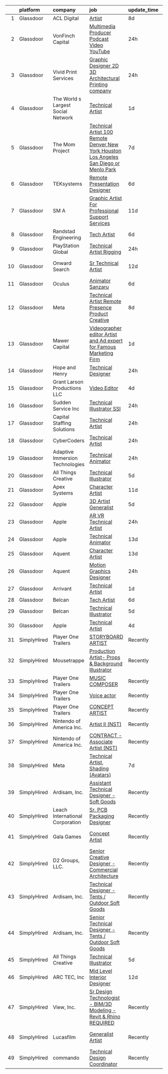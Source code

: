 

|    | platform    | company                            | job                                                                                                                                                                                                                                                                                                                                                                                                                                                                                                                                                                                                                                                                                                                                                                                                                                                                                                                                                                                                                                                                                                                                                                                                                                                                                                                                                                                                                                                                                     | update_time   | location                    |
|---:|:------------|:-----------------------------------|:----------------------------------------------------------------------------------------------------------------------------------------------------------------------------------------------------------------------------------------------------------------------------------------------------------------------------------------------------------------------------------------------------------------------------------------------------------------------------------------------------------------------------------------------------------------------------------------------------------------------------------------------------------------------------------------------------------------------------------------------------------------------------------------------------------------------------------------------------------------------------------------------------------------------------------------------------------------------------------------------------------------------------------------------------------------------------------------------------------------------------------------------------------------------------------------------------------------------------------------------------------------------------------------------------------------------------------------------------------------------------------------------------------------------------------------------------------------------------------------|:--------------|:----------------------------|
|  1 | Glassdoor   | ACL Digital                        | [Artist](https://www.glassdoor.com/partner/jobListing.htm?pos=108&ao=1110586&s=58&guid=0000018316d6844b9327dc7fc14d40a6&src=GD_JOB_AD&t=SR&vt=w&ea=1&cs=1_aa50558f&cb=1662535501246&jobListingId=1008101620931&cpc=9908D8D4413DBB8A&jrtk=3-0-1gcbdd13ik6d5801-1gcbdd141j4jg800-1e1e6a7596bc3497--6NYlbfkN0Aba5oU64R_O9Kj8y6RMdSSFXuPwn88DcWu9IRDlipDHjxHIIFB0atBqVJ04z1yB38sNRUaQYWnAKEphvg7lL8lXO8IqVxt434Q98Gc7yrsNslHBsmIeBGPsUtenThiWrPmLMkW9YCqY3Q5tb6FPlv2NuSf3xHOCUjiliOOPcFCEuAxpymEIeR4hIwIZU5-Q07HVi_53RtFGuvYo2wkiGU9sGCplMwt7UXoaIwz1JCb5yR7ZKrRx5iTRsrYgTmUieedaFR-Q06X3pDQeIhYPkQahPs_UUSet1uBAushXXS5NYd_4szoQ8l6Lg1sg-0pySnIkrNmMp-3g73MSkoO5-RJcTNI0C3UydvAKTHdXT10eqAN25e5NHvYvp85MD_gISqqVokbM9JucIqbOLSqxDMf-QgPINJICUt-VPXfkw3eZ66go_1aFjORBdXpB4Saq0n1w7rmS3nAMAaURhmT9unGQtVEyV9Nj8A8bKK7fk5o3lroBQVAJzJN)                                                                                                                                                                                                                                                                                                                                                                                                                                                                                                                                                                                                                                                       | 8d            | Remote                      |
|  2 | Glassdoor   | VonFinch Capital                   | [Multimedia Producer  Podcast   Video YouTube](https://www.glassdoor.com/partner/jobListing.htm?pos=114&ao=1110586&s=58&guid=0000018316d6844b9327dc7fc14d40a6&src=GD_JOB_AD&t=SR&vt=w&ea=1&cs=1_7fa17470&cb=1662535501247&jobListingId=1008120882763&cpc=82B3195DA92CAF92&jrtk=3-0-1gcbdd13ik6d5801-1gcbdd141j4jg800-62bbf938fd3ab39f--6NYlbfkN0CnvnrZV6i1JGX1yqycrBVKxG_QbmFGo1hJvaAPDrdCVZraHxofdUZbeXUR6sNgP2QmL7lSs97SRWN5Hr5rGHp9aqszHwJYc-T3S1QVZIznrph1vw8czm73s-0ytKZjGoFIdzImvCyvgOlOgsHOYen0OQQYnd-Kt7ASAzrRyKUrfSZXwmNC5ayv3BMyCXbDb96NrmsGLToKh7vxXRclv5qz6gol6TobS_h8iqMFHdCnuAXqv4G_Ly2pDoeIpWsLQ6RU2WGSMb-lgpeCwo-fjuyrpS40cTCRyhWPrd4xjjtpDryHSr1PjBKwV_NslvEX0WuFY-p0kRU163XKsNiZUck1mv2gwxDVIAgklJQY2diyBnXINURwPztp0no2PrBg3IZ1a0JitgmioV2eE3TkEJ9f4wd0IO163a_nmznKjhG6qshkUQ0NRxup_nUG1Gah7YlcvXlNuvi9PMLQ7vXmR2JnhTUnvkdFid1O7OqJVPECA7gRUl7TvEMha7oeSXguEqY%3D)                                                                                                                                                                                                                                                                                                                                                                                                                                                                                                                                                                                                   | 24h           | Remote                      |
|  3 | Glassdoor   | Vivid Print Services               | [Graphic Designer  2D   3D Architectural Printing company ](https://www.glassdoor.com/partner/jobListing.htm?pos=113&ao=1110586&s=58&guid=0000018316d6844b9327dc7fc14d40a6&src=GD_JOB_AD&t=SR&vt=w&ea=1&cs=1_2f6d515f&cb=1662535501247&jobListingId=1008121826162&cpc=F17331D9BECC482A&jrtk=3-0-1gcbdd13ik6d5801-1gcbdd141j4jg800-6d07501a753a39fe--6NYlbfkN0ACTeRvGRFS6hadW-07x_K1RnsIE8OdH4tufuZ5eRAiXsy0w5YibZOSxQi1opGSbjoxtfTiTd6Dz44sVgFOlmH-2y2jjVWl1h5KT6G6NfDtpQglXe9kYmvZaaLfN78d__0Wbyu-ajS8hwPeQ7aInXEaYDCEbu5eHtKdF7dy-7j3e6gdJ2kpD0YAiWdvMOOQhgpDtyIipjxD8Sx3PL4Tqy-Stn_OPPQUW1bQ_2xJBv86cT_bv3ZRv0FGDYykY1O2xwIbLkdzQ5kCOQlwpz5eNpEKY0qBgGnrcQCs2gC2sn8EmXxtgX99oIA6IcGWn5yw5bRFDC-ofQu-gJQlUxzoAwTHZjt4MiNCBid1SQkcHw1588ukOqIddLOVzu-IpxY4uDqj9LEat80wHvK9Zqk_72Oo_IKMGZmA-6VgSPZFkQy8eFObsCuPQW-Pou5wYsCvOpBmf1B6HOGmXw0b6uOYosp4mDn2xWIZfcKgkOYV0xnU6xePQ_v6aw5zm71t6WtU8_s%3D)                                                                                                                                                                                                                                                                                                                                                                                                                                                                                                                                                                                      | 24h           | New York, NY                |
|  4 | Glassdoor   | The World s Largest Social Network | [Technical Artist](https://www.glassdoor.com/partner/jobListing.htm?pos=104&ao=1110586&s=58&guid=0000018316d6844b9327dc7fc14d40a6&src=GD_JOB_AD&t=SR&vt=w&ea=1&cs=1_477d44b5&cb=1662535501245&jobListingId=1008119621893&cpc=18C9CE28155C17C5&jrtk=3-0-1gcbdd13ik6d5801-1gcbdd141j4jg800-965fa4679203ee31--6NYlbfkN0DSgjPPcnEdvoK3uuxfISLALE6pB1FR7YSHOr_tSg5_QGIhoz_2VqUepdcKLBLI_zSAkyoPLr8SW3FfEkHJ_qiI5RDq0LiClGu-LULNv5_viEarxV8-MoCSseMuDOhubK7TesTYt27YKo8C_3i3iI14o1pk30q-Muxtdt3gnS2UzBPJhjqABA_Toy2mZ017k4b4U5HPSHnyB12BHwqo3Lp4B9jTQ-TWfjh1v91PsMDVzCm_2Qz8vIQ4qGNHd8e5QhcLaPhS8iKvy2A3wqB4WzUU1hB-uCLblCAk7gc7kphfvLTsc5CoUprJsMAal0z0KeICgytqiV3LgzlOqhVwb414984TOawXgITGwTEpqravdut_VSoKWN4MJByTLoe3NWq6Kwz1fCe_m83vy3j4gtvG-DBmnD7pH06TzD36jbHIMVZ1IrTqhIPolCYCsiepkdfIXrOINvaqSXPdy3xESV73ShIaydPsqkmFynbqVvureCwxrKxeYwYeVKZXGwtm6HjoYyT9ca-EM1O6RdR9-ggNQmg0gL5_6BPzuVTHipvzelVPYJQPb3G828TNeFlGt2Lf64R6x-znqGYKrwhbreXHjGleviS1Au0%3D)                                                                                                                                                                                                                                                                                                                                                                                                                                                                                                                               | 1d            | Houston, TX                 |
|  5 | Glassdoor   | The Mom Project                    | [Technical Artist  100  Remote Denver  New York  Houston  Los Angeles  San Diego  or Menlo Park ](https://www.glassdoor.com/partner/jobListing.htm?pos=101&ao=1110586&s=58&guid=0000018316d6844b9327dc7fc14d40a6&src=GD_JOB_AD&t=SR&vt=w&cs=1_8ec0f556&cb=1662535501244&jobListingId=1008104756587&cpc=61E17551093C17CB&jrtk=3-0-1gcbdd13ik6d5801-1gcbdd141j4jg800-337c01e4284b013f--6NYlbfkN0BDp_epf89aHDQhKpPegNJQ_ldQpEFZQsM9OcONMGxWx6pU56EKHF58QjVdAUvn2gXgAhQQvxpsNLySQ3kGwTjcAooKFWUXAgLfudy8xwELFU3mQaTAqaqZRc2qixjKCa_CirR8UBZFn5KvBoHUUmbfMnlQc3xYtYzb1t1sU6TFd3dZB_kgrBwHCGMDzBk2vHoA4XjOq7zopSYNeWgTcXxRRaOsrHqfVYjxLmRQP3NsmsOV5bxOTV5bhq5v1d4YPNO2TVB8d1Ad8fXkiXCfbxu6n-StcaVbb_XeaiuA2RKyq1LtmI-s3jxO5sXFYrKPntQAK6iHUW2Z_HinVabWph3cyfx9ptVJktfrY-R9ShpxmgZ4sx04QV1NBD3Jvys03aADXI2UQF2Fu98NA_1QJ-V-yEt1sgkEigvNqi97DWqKgGObE9c5tgdZa753XASXfMxEY-ocEfs-LWJ5vBKtPArwQ5xO9Fv0A22vvD9Tsywv-8xp1S6ol9pVAArM6JAvoHjGysEERLE2KhuIoXw0phAtoAYRKwULhGoRRuhAhFg2oY4LZW_-tehNy9s5t6RRBnVrS1oqFCIe_w%3D%3D)                                                                                                                                                                                                                                                                                                                                                                                                                                                                       | 7d            | Denver, CO                  |
|  6 | Glassdoor   | TEKsystems                         | [Remote Presentation Designer](https://www.glassdoor.com/partner/jobListing.htm?pos=125&ao=1110586&s=58&guid=0000018316d6844b9327dc7fc14d40a6&src=GD_JOB_AD&t=SR&vt=w&cs=1_d737cd57&cb=1662535501248&jobListingId=1008106163902&jrtk=3-0-1gcbdd13ik6d5801-1gcbdd141j4jg800-fa0e62086725686e--6NYlbfkN0AuKz8EBO1xHDEL7V2YF9xF3dC_I9B9i-Zw2Jh8clPMK3KTieKealHQMRxLfyLBLKLyCZChEE48vioGS8a0Ez7NW0aOnvifFdpQQOujjdaUHEdWDHt4QNpGZAjjhsKVlr14T7U78cct0W5Qau0Rjt88-2mNLmcqtpoAGB14CgpGSHZQnfQqQFcpvvYvESiNC4DZCEZNcJvf1gk7zV-43PSLZERZAWMOuMRINXr_EG5UNC0QLNCYM_wcKkd8YNv3YK3UoL1QgRrQIcYC81MVkSuqfNbWCVaf7zM6Y4t7i1AhjPEHE0ItAQPOHbivrYSux_J6a9L10FrzG_uNUNGN2FVZ9tULLDWRiX5211w8f6MdIExCMQH6cAc-74XgvyMGZt_2xQrE7OxxNw29GlMA8OOjNoM0aj_UnLtG5pY8H5AnpnL_5Hm_OoRgNotg6JVNxvJt9ytsDUZOeAhMGdHwBGoObWI-9XFtUnX22Y7eo7oIoWnDp1yiQVnvQLccb2FpsVuh2MFqhWVezAoQAcgflOREQhjuyBQXaYbGLPueKpaW8Wh6PSOaime0KgZgFemEdv_Qb7SxxFLCm-DThcSnOtr1oP4FrQvq1pT_dWHweptzN4AJRvh1Etged4jQPrTmDAPwaGEQ003qP8cw-bisV27gCYB9BpmBjweYAH0O5Dh8Rns9VuBAW-ksgYurWXRRWMD3pQ9wifJ8HE7tKGna8XHQ6RqNcAyl8F2K82N7CFYnLxqfgdhhErDMPMPSZnhnKiNlwRqr4841HNI8JeLiehRgg4xA_XlO3g6NwFeGXl-cHrAgZXgVYXmWexjvYNNrc5PbMmMtXuAQsu8xack8ZRzZMRNgOQEpCZFDV96WAX_qRANrvlCjKZoiohOzbJaxJ0UlrSEtrsZG16AltbPkheIjVSCwydPEULE%3D)                                                                                                                                                                                                             | 6d            | Dallas, TX                  |
|  7 | Glassdoor   | SM A                               | [Graphic Artist For Professional Support Services](https://www.glassdoor.com/partner/jobListing.htm?pos=128&ao=1136043&s=58&guid=0000018316d6844b9327dc7fc14d40a6&src=GD_JOB_AD&t=SR&vt=w&cs=1_6302b991&cb=1662535501248&jobListingId=1008097158398&jrtk=3-0-1gcbdd13ik6d5801-1gcbdd141j4jg800-bfe02a9893aa4947-)                                                                                                                                                                                                                                                                                                                                                                                                                                                                                                                                                                                                                                                                                                                                                                                                                                                                                                                                                                                                                                                                                                                                                                       | 11d           | Remote                      |
|  8 | Glassdoor   | Randstad Engineering               | [Tech Artist](https://www.glassdoor.com/partner/jobListing.htm?pos=116&ao=1110586&s=58&guid=0000018316d6844b9327dc7fc14d40a6&src=GD_JOB_AD&t=SR&vt=w&ea=1&cs=1_4b6a7919&cb=1662535501247&jobListingId=1008106187848&cpc=E773D000C9BC26FA&jrtk=3-0-1gcbdd13ik6d5801-1gcbdd141j4jg800-f366e541930d1bd7--6NYlbfkN0BDx217eft1lC7uqItkaModCFPNh_e0lnHdKkvEJecXwu4gIqA7CFTnvSYR8MShG5ZcSLjw79bpDEyNtFCh2lV0QKEIGPyIToWzUngx8TOqu761sETHLhm-p21WDsfE3kQbaR7Ki5QDKtuBQwSuqmlOkcWcOPtosII78uidkQeCd9wgMLZ_TysoFczUXTWC-Ewy4wF7bi-B0HCYN-3DoRgcRx3Bb2ouX4-CRvhNMINfEcM9oFBCQUjYrXHHyaCH6p11bKDh8WpQf1Anv9nZ3_ZqcUTx5mTcFAw3eCS7JsQzgjQ8Cyp1S-ukOblpOUBJiHgWQaEoeRsr4OsPS6h5e-8gcYobEsMybJryfusHIxmHda3r83lBNU-1UeNDhB3pUVJaWiRAxjn0BKCpMcdgGdm3TKbEo9TO8tzQTUBVUZoQfK-g96PVYXpnAt0yv3Z1mHLl74O6qjD3S6ZoaLL7hQg5k2QUQ-LY95UXUcdoGuOh21qqGTKGt2QUmxxuLAIpNypFhNueoVJrf1vEw-6hnQpAMCZj7s8CcZqoonUJFSyfR361MdfbneuIRhmIg_oE0jb2ok6u6_wiMI999TM8YoLaLyjdIqagfLI2EFsb4bes5EInTqNcBvGrq0YC1hDmj4Y%3D)                                                                                                                                                                                                                                                                                                                                                                                                                                                                                                    | 6d            | Schenectady, NY             |
|  9 | Glassdoor   | PlayStation Global                 | [Technical Artist  Rigging](https://www.glassdoor.com/partner/jobListing.htm?pos=129&ao=1136043&s=58&guid=0000018316d6844b9327dc7fc14d40a6&src=GD_JOB_AD&t=SR&vt=w&ea=1&cs=1_898320c0&cb=1662535501248&jobListingId=1008121042939&jrtk=3-0-1gcbdd13ik6d5801-1gcbdd141j4jg800-5727a2cd115bedec-)                                                                                                                                                                                                                                                                                                                                                                                                                                                                                                                                                                                                                                                                                                                                                                                                                                                                                                                                                                                                                                                                                                                                                                                         | 24h           | Bend, OR                    |
| 10 | Glassdoor   | Onward Search                      | [Sr Technical Artist](https://www.glassdoor.com/partner/jobListing.htm?pos=102&ao=1110586&s=58&guid=0000018316d6844b9327dc7fc14d40a6&src=GD_JOB_AD&t=SR&vt=w&cs=1_aad1ae60&cb=1662535501245&jobListingId=1008093087405&cpc=AB6E7ED505984E67&jrtk=3-0-1gcbdd13ik6d5801-1gcbdd141j4jg800-e069c3bf962321bb--6NYlbfkN0B7YoEZZ2QAGDyEGGmBPAUWSHc1Mt3sMCn9FehKcWA3w0f8WX1n9N967XqX1pCIHHKnr2NJmDf9Q1Sr9YdOejytx4f5WyBnrGHMWsO6cmRal8BVw-NZCA_yl_KA84g0IbFlbCT5Sgp86eiiU9zY2ZPg_u_-wJ7dZVTf9CbA-GurVpTEXzzIgmqn33hb-Zh9BiRmDHGE9hfr-EYUEMDp3lbnjmefj5oQN_9Fk1Gg1CTYEatwp8fzHIdYTxUfakfY3q72txK-y_4LrTVqhVUJVH9d0Q_3zkVi1QAJ1DVWyGKoOarDcKs1q6fWOXrtihHyaiOFJmRaYnjjnmxUog_bRtl-wQwsx96Y_d21w-z44vRk1Q7DRcrv_ymT2vLSu7OIJEOgrbl163WFSDpdvV-eptWsj61wZWTTOXb6S7jAhIHEwJdD9r5vcJJRcnyUh5nPVHJUQFuIEKUbN6mQ9yxe_giKVrzU3pMutW7Nq90Z7AL_ub7L6BHX_bL7JiCMGKyUI0xVaYWUqCvuRDRkzr4SQYeXwQcuz1ZJ-X8XG8L0-rnMOHYBZ0T7kP4pQSINXqAgfwcExgLuqxeJGQRI6M_nhWzrZEJJz1OPFzGC-d9Uj74vXkDrdyF_1-J00I9NGkDyjegzXavhsZVG0eJ0wjkcS3UfBWsqRgEt-oip4awuar29kvOelQEbZ8c3JQEPmNB7iu7NhbQbMX-2qr3zH3dskU5qzRiWf8N7tPzBe538yqCYh437UnPa4P2KA6Unxy1eTyl7ezRfjbWCTDe2Ex9wODVSaQon2mTAlU-Ar6HgVGpUf_RXm_wuxMeOT6846ZuVPO9fVgs87uAGFUVfUBO4fXaxlggFatSZMUTy9Bcvur2tbfboS7uGenfF96FrORYyy4DGFSaNk2EciPoNHQHRoFmJnNXUcBKpyLiIOdNxMUYO4T0k6OLNwpI-adt8c_NVMqExDL2ye139-wqmE44F8w467bfUh3bxo7QeSXlLK0MFrxKkBXuR65bi)                                                                                                               | 12d           | San Francisco, CA           |
| 11 | Glassdoor   | Oculus                             | [Animator   Sanzaru](https://www.glassdoor.com/partner/jobListing.htm?pos=115&ao=1110586&s=58&guid=0000018316d6844b9327dc7fc14d40a6&src=GD_JOB_AD&t=SR&vt=w&cs=1_ef1d6f98&cb=1662535501247&jobListingId=1008107989369&cpc=217C45A42544DB93&jrtk=3-0-1gcbdd13ik6d5801-1gcbdd141j4jg800-75245e87e8db6e8c--6NYlbfkN0DYl4UJW4r1Vl7FEn6T9F-rD9lpC-0oMJVSiWjK_MGUd8e8cHXcpv6KPyjLHZEfqkXwCrjci5IV6ZLm8kPtj3tr1HGtLjURCM6O00QyEjX0TGIouoQRA0h3IAyy6vhZyjWtYu8gn9rv4Bk44rb-dFTX5vcMkCRXyjuQ4w7-7ua_Nr6FAN2nFnxsTn2pw6Xn22NCKxut-gUcDaUFaqbWEbKIaBbZjx83v-ptATtUsOrbVdVuGsUds1cpbbmjFT1jkv2IlhGcnyJduThCd66OqSRDKphsjaElGMWWHZo6o0wOhKDacEgq4fzIG20yHu69kqjL24rslCA6rej07JLwmTYz9xEw2IyvB3ObIBqol02YfCNjtM5RjNtZCNCY92rbKDU1mtnJZIIn4Oe1Et8RBQglQdJIXOIvm2vzf7T4_DEtOIk-S3lItd9YTw3i-3M_NRqFVqwvtIwsxxRLaXb-jhxOQwDjYdYPXEYYHYc3AZU1egXxbjf4_MRIHKZ4bWlQIUhc2oAGSod5rBBSN2P8pMis9sj2JqDHn6E6pHL-tyJq17zaRc31baE7NBdYolKTMaz0zyV_D3g8sj4V7l63RdIIFuRmJKIrFoBnh42i0kiyTIXA9Ta7mbS_VDpzBDanVGvRARyS-7YEEm8eJo9KTs-ZwYCGK7Dw4AU_VrEPbZ-AE2HACKSsxHH61UVs9VBGdFkStTcgKYmh3-HAYhC1kPppu73U1WNAYd0rQM9j7lLiWRJX0vJoJv8imZdk_HUtpwbKXGZGiWRvIk8PrZyzIQYm_dDG0WRn2CBdaClvExJOg3GW0gZxtVu4fZJKknCYp9-Rv1oCPpWqxO-PVRj2MeUw7DwKwf0ljs7py3DNUentjHqntyPXS12cl5p3-7L1mZ5v7G2zp4HcnIivzL7Ma4EMUpJEI8rn8k0wHQhZbfI-aF-DLxNrF2lCysq52XplsYdZbC-xQIAgUVXOSRPiKYoiXjbzmLkBJzM_S4MHeiz-9yCVJGK9YzS2e7mdYq3164tv4GISrwZTvbE3mj9s4ClVIsmj7uoCrA2Dz9KoAbZYJSlObT9O8MT5C6cewKLVoiI%3D)                                  | 6d            | Remote                      |
| 12 | Glassdoor   | Meta                               | [Technical Artist   Remote Presence Product Creative](https://www.glassdoor.com/partner/jobListing.htm?pos=110&ao=1110586&s=58&guid=0000018316d6844b9327dc7fc14d40a6&src=GD_JOB_AD&t=SR&vt=w&cs=1_96d11783&cb=1662535501246&jobListingId=1008101171105&cpc=7F6F94E2229B3AB5&jrtk=3-0-1gcbdd13ik6d5801-1gcbdd141j4jg800-85467b230cdb1f12--6NYlbfkN0DYl4UJW4r1Vl7FEn6T9F-rD9lpC-0oMJVSiWjK_MGUd8e8cHXcpv6KPyjLHZEfqkUqQ3MUZpLff_3c0NCOOAZfaaadDCk6VInjisDfU2K-59ShlDbp3VlJNHySlmqBD-U2eTsVMZDd-pjKhVEqyrrRF1i1GL51CwZw25K3ERkALNiJlucmfi0pTVRmXosyZT7Yea3Fjn7zFQL-7VWMEdkAra1GUx_dI72rbpzUEYLe5qzLgyGQeZ69Y6jLFQ27gPDXKZaqVDolDZSjoj7YyrdrIx_Zv4J8sRnDUB1l13huxRPGtXa_oguMvmLv0iyh59k_ziMN9OohV7kwMsHtdRUYKRTWIYVVB2h2TAIMsh9fJ_jaTiutHGcrFe_qL_-RrSGyE1Yzpn-UCXP3x5iMG1eaMx76c-BkiRRpJdta-zZlgUHuM0j_gi9zR8j3yyRb8HbrBtyBr4mcUwB3iTxRrmnyFB9VFkLyYB0rXy_ov3O4DvLtquaq1lhuQ3uuLIfidPRsBDFW-5sc1AA4AB85T4OJVd-ynO-IHehe0DqedQBoQuvLu9ZTgdTELP5BCic0r8nWLSEVN011BFdVuzHvd5SBl33xDsQ2Sxq7ZV3W_UmBL4ZFWEjw6d_yb-WhKUeZxCZdluOdPFtob4M1tYDfbcYstbfZuK8Y-Tu43Nv_cU68y92n9ZUJdIMhhzJNhGlhsQnTsWR4sayq-5u35uzFOUbtIfQONANo5WlKKeFtUXvQfcRqsNW-rAlCN2HFpUYrazACQB55VuMoEPi0KIkrEBTfn0ZI1Yqt4UiBgrGt8zCOS97GXwiB7GEwsTvFvdtCaLT0xyR3noxFg5I1_TUKY1DsLz608aFc5XRmRhHwrnz5s4OibJT1gCTNnAME8J3ZKo4c9kxa9uUdQR5olomRXT1exy6KjBHkBAZF1kTr8FOoHanWenHdz1rn7XzQTPaYWHaPnlnlc-duAj69obez3uUilmoM_QJAE_Co9BQaCsDD9ANvocuol0QwvbvN9QJSPZoTN60cky2VvcnTnXAs2tSYgNkmy4hHRhPbYlLBKFVIC7av1tqeYv55tn4kBadF04c%3D) | 8d            | Remote                      |
| 13 | Glassdoor   | Mawer Capital                      | [Videographer editor  Artist and Ad expert for Famous Marketing Firm](https://www.glassdoor.com/partner/jobListing.htm?pos=111&ao=1110586&s=58&guid=0000018316d6844b9327dc7fc14d40a6&src=GD_JOB_AD&t=SR&vt=w&ea=1&cs=1_97207662&cb=1662535501246&jobListingId=1008118975206&cpc=BAB9AA3F436D8911&jrtk=3-0-1gcbdd13ik6d5801-1gcbdd141j4jg800-db241db0d4da8d60--6NYlbfkN0BzyIYrTMR_AjNKh_kvAG8N613gtHPANQ3sdLTkrtBd-xoNshQoLJljHPKENsSqXZw9VleeTTs_UT6sDy6wuHoQt25l8NrvzFR9_bth8pcE_hEaF6mmRDx2-OgXPlti8KEebyzVo-ZQR37sl3lBM-2eD3mUhmxBVGoMlMoYcyLozlAcO1EPFSwwUyTSkdkYiLaEh1hfeB5jPddo-5UZscA3uCPups17flJqYpKwvymiQRjYDaTqfoV0gpwL-Ysp-1Q_0_A13v7F_0aihrII9hQAdgLL6Bh0SmOGaf5uy6hFfqN-Y5-rUSXLqyfWB4ZcnrbwoSHtz7YntxKwpIUPXPrFRIi9tNhdgHsZ-rP_pTni7-EVco-ZwKZfz8vVDUT18pN2Srxf9vTuzJfiojStY_aE857LaCSx9oOEPCpnkk3SxkfA-5sqPcdfwtR9Udofr9MNeqPMcfQ8XRrYCC4WGq4FK9s9ifx7qvvtuXXyulG0Qm44uMAWlYKdl46Yf2nDtuyvW_Xnk9TibA%3D%3D)                                                                                                                                                                                                                                                                                                                                                                                                                                                                                                                                                              | 1d            | Clearwater, FL              |
| 14 | Glassdoor   | Hope and Henry                     | [Technical Designer](https://www.glassdoor.com/partner/jobListing.htm?pos=126&ao=1136043&s=58&guid=0000018316d6844b9327dc7fc14d40a6&src=GD_JOB_AD&t=SR&vt=w&ea=1&cs=1_1b367838&cb=1662535501248&jobListingId=1008120881230&jrtk=3-0-1gcbdd13ik6d5801-1gcbdd141j4jg800-335d4b187e11c18b-)                                                                                                                                                                                                                                                                                                                                                                                                                                                                                                                                                                                                                                                                                                                                                                                                                                                                                                                                                                                                                                                                                                                                                                                                | 24h           | Remote                      |
| 15 | Glassdoor   | Grant Larson Productions  LLC      | [Video Editor](https://www.glassdoor.com/partner/jobListing.htm?pos=119&ao=1110586&s=58&guid=0000018316d6844b9327dc7fc14d40a6&src=GD_JOB_AD&t=SR&vt=w&ea=1&cs=1_b90d89f3&cb=1662535501248&jobListingId=1008113791093&cpc=2CAED5C921A5F994&jrtk=3-0-1gcbdd13ik6d5801-1gcbdd141j4jg800-a45d37a481780356--6NYlbfkN0BSBS2CirgMVZwgtbCv8gu1SBRnAnro82jSX6S-53mZbkNudS8Ubid4y-rlwSTn0DsSTRGDi109R0Mg3Ic8tfY0zx7IO_kjz-glKrP6y7yQsTy7BNqiWjSSyrgQTGNSpkUdr7oOpPMiONr1Ku57FEbRHzemcQB308JcXN-Udhqqh64qwnnX3KqZbkNG6g6AJ5g_oYgx-qzWIMXGykqpvv3DdU01to-sNon9fveWj2C4xf8DwHZyBCvUm47jnC0p7sYt3u1I7lM_jJMdoOklqk4oKpg-od_PIH7ozXltqu2vhRoh-WtOWmlTUs_A0zI5BWdtwQnQkAJms3qk4ZzwHuFHZNYPEtwoz8Yr8oWiA6zEgklFXXFORv-Gt9uxOKTra1ZIbM4tqcPgZD9FDP12lkyhCSmmzr5XjydPWAIDYgGboRqonmm1LY7Y0RQF3e3b0IEY3bnuoPYhKklc5yH7V4Y-xRhg3oLBuWfAJLaMbI2AcA%3D%3D)                                                                                                                                                                                                                                                                                                                                                                                                                                                                                                                                                                                                                                                     | 4d            | Remote                      |
| 16 | Glassdoor   | Sudden Service  Inc                | [Technical Illustrator   SSI](https://www.glassdoor.com/partner/jobListing.htm?pos=130&ao=1136043&s=58&guid=0000018316d6844b9327dc7fc14d40a6&src=GD_JOB_AD&t=SR&vt=w&cs=1_24d7281a&cb=1662535501248&jobListingId=1008121471539&jrtk=3-0-1gcbdd13ik6d5801-1gcbdd141j4jg800-b4307613e43e76f9-)                                                                                                                                                                                                                                                                                                                                                                                                                                                                                                                                                                                                                                                                                                                                                                                                                                                                                                                                                                                                                                                                                                                                                                                            | 24h           | Clinton, MS                 |
| 17 | Glassdoor   | Capital Staffing Solutions         | [Technical Artist](https://www.glassdoor.com/partner/jobListing.htm?pos=120&ao=1110586&s=58&guid=0000018316d6844b9327dc7fc14d40a6&src=GD_JOB_AD&t=SR&vt=w&ea=1&cs=1_86983218&cb=1662535501248&jobListingId=1008121315969&cpc=8795CF9063CD573D&jrtk=3-0-1gcbdd13ik6d5801-1gcbdd141j4jg800-836b401cafde00e8--6NYlbfkN0AHXq2vAVwR3IH7wgnTMdWCa3HguypIXx0DFudX-u0zu6XSU0N9gDGCMsnO9yvyAfM3G5R-56M4U4vzMbloooIHJ-ZF2ogV8X1nHZ1e_qifSyeQOuMOdXXAMff0Qx9NHom9lcQvCmCd8H11sQsy2Lo8-K7WexBcECB1UVRp4_zWi5rh__Zw-sKHi4G38fh1sGFsoC_qKJQlhD_Anzh4MKjZ5yTBYHfIpRiKUuNdAGv2CdFnKwD1dlHqZBNzrP4tRKx17MGGXsGGdhvvWklAEkU8sDpa_O2LkdXkMKCntdZyuxuUVQO0J01JmDLCcBomtJX_zlUL8icp_0lKSPgPkRc3juMNcp6XzHqXSfIzr5Jqzmijb5Egx6KbWMS61b_H9s2j0cNGm9ogcERLct-pZhTi16BrXU3UtWOVFH45OMh2chwqx-rj9d85ZbVxenkKKxdt69EBJ1Fss2HuYpmyi9AwluweAz9BBHPN8PAcVHv1_l2pUh-IZW8DubxoTaFBFHFAkdOaZdPZzCEktWChauE-)                                                                                                                                                                                                                                                                                                                                                                                                                                                                                                                                                                                                             | 24h           | Remote                      |
| 18 | Glassdoor   | CyberCoders                        | [Technical Artist](https://www.glassdoor.com/partner/jobListing.htm?pos=117&ao=1110586&s=58&guid=0000018316d6844b9327dc7fc14d40a6&src=GD_JOB_AD&t=SR&vt=w&ea=1&cs=1_4f023da9&cb=1662535501247&jobListingId=1008121399528&cpc=32EE424DE2B657EB&jrtk=3-0-1gcbdd13ik6d5801-1gcbdd141j4jg800-5b20494f4a58f9b3--6NYlbfkN0CpFJQzrgRR8WqXWK1qKKEqALWJw739KlKqr2H-MSI4eoBlI4EFrmor2FYZMP3muM3b7ixLItdhiVi6Ic8VuC0Pk0fYRZbH7IsmJRDMqKbKAVXQMpRa8mR4pmAmO01KV26_GqefYReFgq01p1UCyw2Dn8Y0H_ftpj4aP8N7y1cAFFXTaFg-K6jPQxJoJRSec5Yo7NXBMTa5G_EEdjFF1OdlU2maeXzxqsOB3SWnTSH--QGaYwVZtZLGURmFC_lxyjPCVqZFo5UVPmGYciRBpUfxDSZleqqj3qaATftY7LGqCqKIUtWlC05jr52tpcVu8U-iUvKV4AKv5zweURPUzcwiduCWFddlZOeKIdRuhBD5JaIsgeiYzb_e6yqXZrTXOFPa3LzEssrBCUMW1dTPcxzqs2LJwl5Pik1uyWXLnh-feWSOVa44vPX08aqK-6dZJt98lyrySxsWWaOg66XrHKY2WflTuzg95nElH0EkFCtM2Rrsewm2px2LTDeXdqBF_dcpRhLSlZkoY3vsv0MQjEXfsP2WNzETvqStV1acDEmLEx7PVtybma62qwerSbhrkhQDTa5xuqqeO5dZJTZIeffyZJ-qQvCED4hXdPWkNy9IC5WKwKkhg85E08PjtD3xTB0LNpk5woZCEePi3EC5w3A4AX0AX9OZgqSxkWsJKD5aryN6tBMFQ-Cql9KV2qMfXoba17AI8iWrcD2OpSt2_r0gcdAP6fZONP-rMLxgb7YjZUnuSO_66TBxoXCzSQZBZEfC5BtUJTizldj4tJBdTxyB65yP2zQSB5yMdWaBOGwSN3tS05TUm5WmWV4_WJjptQo3RCftWQ6Iy3b_AfyS0cZsqsfpdn4pFiElgpJ-5dcbtP2NHsBx50AZz5KOq6rajrIAC_wr4rRZQ9r-B1R8fqscpyok2v_83JSngPK64AWnY5Yr_EcHeBcXXRpcIv1hvc6PQCEG5IJoFZ1dlJ00JOzvLepagfdgC41v1UgJqKyHuTD7agr3-7ev)                                                                                                             | 24h           | Los Angeles, CA             |
| 19 | Glassdoor   | Adaptive Immersion Technologies    | [Technical Animator](https://www.glassdoor.com/partner/jobListing.htm?pos=103&ao=1110586&s=58&guid=0000018316d6844b9327dc7fc14d40a6&src=GD_JOB_AD&t=SR&vt=w&ea=1&cs=1_61191534&cb=1662535501245&jobListingId=1008120827387&cpc=9FE5D8D7282D4400&jrtk=3-0-1gcbdd13ik6d5801-1gcbdd141j4jg800-7c3bc37c89c35ae4--6NYlbfkN0Ah9U34QtNT-Rg7ow0I6j33eRcaaM9l7k5iW_6MlROAUy28lC0q_Ypuud-REdVVlQyCBcJl4olKTY8es92ZBRzYwHb0fu4UgW9OKT3-dLIGh6ACnXVN20zYcwOB-vqyoWpbsg2wY5Gi9JnhDuWTbqtFHkKIH5M0QAs8fU_nPSEzTj3vvCc2wGMGlAxv6Mi9ana8at0bw0PkIXnXgo6qoFifD8dGastLzlUcIfeIp49Vzb5-JImtaTqiZSyENl-2otf2sIft6CFWkiSkB9KjAvgsk2BJRScX5j1rTNY8llaLmu3SzH-ydPapUbmSDmdSJGME5P9eFiedVWLZO8Ck77Vfqgaivg7N-CJU0NsQwUolKXW2poCsr00SVShrKC887c1Hb-VeTiFXl4kPGbMdP7mjCbtleAQBTGrEquvCpDT-tnx2xhuwN7SRS1y9gep2B2wftQKFVAIXv7blQdH3Sw1hhr-gVwzIF7bI8dKATJ5UO9Dn3wVa599gt-0n0Ii5Kl0lvv5-ipEdwg%3D%3D)                                                                                                                                                                                                                                                                                                                                                                                                                                                                                                                                                                                                               | 24h           | Remote                      |
| 20 | Glassdoor   | All Things Creative                | [Technical Illustrator](https://www.glassdoor.com/partner/jobListing.htm?pos=127&ao=1136043&s=58&guid=0000018316d6844b9327dc7fc14d40a6&src=GD_JOB_AD&t=SR&vt=w&ea=1&cs=1_33cbc1c8&cb=1662535501248&jobListingId=1008111221135&jrtk=3-0-1gcbdd13ik6d5801-1gcbdd141j4jg800-2b3e7b610dd762fa-)                                                                                                                                                                                                                                                                                                                                                                                                                                                                                                                                                                                                                                                                                                                                                                                                                                                                                                                                                                                                                                                                                                                                                                                             | 5d            | Remote                      |
| 21 | Glassdoor   | Apex Systems                       | [Character Artist](https://www.glassdoor.com/partner/jobListing.htm?pos=123&ao=1110586&s=58&guid=0000018316d6844b9327dc7fc14d40a6&src=GD_JOB_AD&t=SR&vt=w&ea=1&cs=1_0d4f66a3&cb=1662535501248&jobListingId=1008097719675&cpc=47CFDC01B3F81FAC&jrtk=3-0-1gcbdd13ik6d5801-1gcbdd141j4jg800-967b45367f948e99--6NYlbfkN0DqWjE27Bj7wQp7zwejGyju2OyxUuq4SEucXSyN07WCWejYvQmJsgF2DYF8Y-TYieBtO9Fuiu0neOW4RhmIKIg3-EVwkTh3DhjKIbAXyj4m-mSde_Htv6Su9ibIuD5ujlWP6W86wL5eYYYaW7tz4jSwpO5PAr4CfMs1r1RiN2gTN5-xb5eJ-3ha-wFoA_5dJl6QLA3tGrY-7-wsaKyNZrsICvXugjRY5o8bV00-Dk6wIIIP4vgm7JUGEsE5c3yDFLtB8nHxUL_su6dinMTWdpaxcK8C3LjUwMey0OBebA4b6TmG7Jq3BJIefxr5JJrRyt97OoeQfCP0rcTIzYYYr0sV4813ZRA0L8VkfOGScdEfOYpsSgeMXgp9N-44vtbypld_LBjDTjQ0ryKNz9sUIesikG5smy9ujA3QV1VOJIvwcOUDAuhOhZPms7uTK_266OojnTmtaykTjhrJeWN8jyqTJVd-v82EKLc3uEHpzl7TlggyBiOSoDvl-QWUVB6RtxbMZ4cRK96rVKwcufGSI2_DHyGH2A4w9kDOLWuzxYgtEg61GjXAzdBzuS2WGGophUerpFD3EdEjEjQvqkLeBdhY5E3WZ315sKZGXTg1OISH0EXRLnUv5KjzeCFYJn1AVDLilSR81xeikg%3D%3D)                                                                                                                                                                                                                                                                                                                                                                                                                                                                                 | 11d           | Redmond, WA                 |
| 22 | Glassdoor   | Apple                              | [3D Artist Generalist](https://www.glassdoor.com/partner/jobListing.htm?pos=105&ao=1110586&s=58&guid=0000018316d6844b9327dc7fc14d40a6&src=GD_JOB_AD&t=SR&vt=w&cs=1_c2af3080&cb=1662535501245&jobListingId=1008109245316&cpc=8795CF9063CD573D&jrtk=3-0-1gcbdd13ik6d5801-1gcbdd141j4jg800-d784ba83259f09ea--6NYlbfkN0BvKrLyj5gPmtZO9T8euul8TCxuuKNOtzRJOomxnwSEodTz2Bc-sPZlt2Zgji_QUXGVpwHf65rtEzUPvsInAakSYAvXtNwrGawWajzblR9KaYluJgpvGJQYHK2Kud2q971ApA8xkG0mvc0tqLWOduEoH7jYY7M1INvGwX1IM07wG6btLPD3bBBbx4Ebid8xgrxhF8stYhssCd78aF_VMgvd_mZqyQ9bnnah9wF67ghJzPxjVzM5Tb9c89Y3L8Z017Avvz1RwHUCbPfHyDPmhbXAfltE9rZexDbkDUIt8gtJncTUWxURpViEgFdsdQSTipoAFlhvCIYG7JTALUtoQm0_2gji3xQv15umwfAcE9KM4HQw3C0845HNQLRv2P2VzSLz5YGJTlDuuRRlqR_AvzYUSncv-a9463MdKxPjzbAHzZ5LfnSx__hv8vzVsxV2w3633YiGRSvuAAcrMl-11eqe8zoH_xqaEwjuvaqmdzOVx-e3VDVFMEWrT0v66JZp6Sa62b7IYSNZfzsWCpN4QShE10AZ4lX_ssrh2hEn7Pcgox-saI8ODyFqUjWEA8sel9jdxQF1qtkhK2ieqzcNkc293Alb1nfaR8YWFYCBjwiDZCCAS_c-CAb3U5o5dKEGpXE4Sw6op7_JiyjtQAmMKNjurHkDdIlDIujFa4J0HIuChabc6QC6XjED8WJUZ6KcDJNIreFJ2ZrjAyI64yIO3JIRaK6YDARB2aT6F2vKEOC71n8QPC-sL5JLKavt-fRzo8Q42dWrQut5Xbr3gaLcTgMmuvZvZERwqKsA2jTBAaSsuP2etlAy_Btc2ibSfDLMxk2gLEC7QP06_DKf3WMFjp2WjZRJ7oG0TQXxhAtViv00bPBcJo8OBb7TeK21wFY8TwGQBXBJq0lOH5WIf067GvAqsshKhSYboUhlaQlx78GmlZJt6OEQO24mb5O_VtzWW-g%3D)                                                                                                                                                                | 5d            | Cupertino, CA               |
| 23 | Glassdoor   | Apple                              | [AR VR Technical Artist](https://www.glassdoor.com/partner/jobListing.htm?pos=106&ao=1110586&s=58&guid=0000018316d6844b9327dc7fc14d40a6&src=GD_JOB_AD&t=SR&vt=w&cs=1_dc8b8cc0&cb=1662535501245&jobListingId=1008121811324&cpc=AC285F3A3ECA6BB0&jrtk=3-0-1gcbdd13ik6d5801-1gcbdd141j4jg800-25e1efd066dec468--6NYlbfkN0BvKrLyj5gPmtZO9T8euul8TCxuuKNOtzRJOomxnwSEodTz2Bc-sPZlt2Zgji_QUXGAZeKDdtC_g2V3nJWnuXsnNnecoeW0hB3wnim70veVMCPuQhOELAWl_QdMbW7md4nk6hnUmwtfdYwqEixAfIyz2XVOD4tM_eF1ocimSg5g2E9OkiLqtIJ3CuMJOvB5V_QaAZV-W1ijoGvjh9R3F8TEbtPai3LPhVoICOLWn5eZ7lZKDCOnjo5v9CzRiat_-Y4az68jDO5907wH1egZLeZXhgWvelvIJEvHl9GnmT2KNNtmvHa8NeD2LQyw_VfUPcjNRqfS9f-A5JS25tjQ78NU-HuMfq4iwHqP3-HppZC_CgRerzmLo6iYCO0K8E4KAHuXpYsY1l01xojdQkI9Acc2iFMuO54YbTNxWy5jZLp9FUGrB7lqWJWhCWpzHXrWPtC3yQkceXGVVpvwUF58kS3pp-eu9s9rBL5ju9tRktMQIUnJiXlsfQBk_KKvHpBOhACOruh8QsdM7wyZX0zdiXqgsf8I6fNcG4PhsnCgtc3fe6DqX7f4doCvHcKtkzWO5pfMieSbo_LEVIVAj7NiqzgJ2xblE7GvG_txqY-WNpSsu24x3xs892POwbRggWJi8TD1RJiUk4NwhIruOJTtN8xZwvV4HRN0p2SNZgClBbHsx3iRF_3n6diPG2j3HybIe8cHmn_KMla9dpX4WWSTN35NpsjnYYUkuv4CmfvcL08jELKDdOeCcO-wdT-_tEwCjfB0e1AdIUOpDQSJz3kFQZZiKQd-DNgdEE5kq_O-8Q3T8oDUWFAZI4-lLyrW_M2-MBRO4jlWmGJB7wMD4wkOtuqUxGzBHuQODmc9gBNHCpoqjRm3v1z3hIBi0aOG5qTMjVM_HSUnY2TSX8ntCWqXS4XjdBH1NHnaoDZyTEoJKehPzw3BQnuf86kRR9la1QahPGRNcFICoK5u5A%3D%3D)                                                                                                                                                | 24h           | Cupertino, CA               |
| 24 | Glassdoor   | Apple                              | [Technical Animator](https://www.glassdoor.com/partner/jobListing.htm?pos=112&ao=1110586&s=58&guid=0000018316d6844b9327dc7fc14d40a6&src=GD_JOB_AD&t=SR&vt=w&cs=1_89134b93&cb=1662535501246&jobListingId=1008090134176&cpc=F41FEAB56D215062&jrtk=3-0-1gcbdd13ik6d5801-1gcbdd141j4jg800-ece259691fc1a187--6NYlbfkN0BvKrLyj5gPmtZO9T8euul8TCxuuKNOtzRJOomxnwSEodTz2Bc-sPZl29JElYHfcoRDzT0nTPFu8Qs-fVunrlkxF-tSEvYMz74Y67xytXJu07A_wN-q3VPF9Kt7XSa1mQGZS0j_UMbUxbCfSfYpe19XGtxR2_9KWw-HMeW49e47Nqc3lFLyg_ruyvMENXiwOzFgJ94JztgRFofY91Ut5qYqKY_QphYGhE_ur7zu3QUo09e7bmKabFLFZzKXrZ6K3d4JvvsH-TJkrJ-ayhtsLM2SG0GXRvz5v8hOblHtlKXgOuIkFcHhlddbvQnpqLzfwGsJtxTSblPF-MSWjpcdP5uzBe7tX0kOd3r-2LqWOHacWcUPxLECoUBJBZ4Kff7uW7UKGJ4yUIs21bmM8Z9pVr9WBIE2U5k8IbagivRDaMLUz5sKfEMPZd2eRAyXAWR_7sLAxUrNkG3u4Ri3Q2BraVe0sDal7TUXZlS6kt1D9_uj_aUkpYUbbbZqomNP8WmfGS9FISiIW0MJNu2ZFP-UIq2Ss_KFdkb-mgzjhtBO3Umd60O-dZraSkPm5-_lbazxii1ZN9wK6vzQX8fzPOE0LspTVtMX6TXdRGwoNV0IZIsBZUj8VqHDpRobV_HplfaKwCGsFjxOQg751Tqrqm5Y7R6K6_dZwtMw91Jnv0y6J34J9qzPdvunQp4X7rrvDE_0zAQaM5x7dvRxhDGpzbyO0sf8WuE5hXIXXyiRsGGi3G1Ff8AWYLZFmh5M2qfQtzGz-tPXxNFo0Wdk-3SFcN6bRwtlOBMk38jkqTDy0O0FYTlOxm3GeYPfxaOYelP7ewLa_5WAwzJ3rRsoboeqURwcEEI1P0zIqCdMtw1NlvpgHo6phvqVwfH75SnGolDUzjbRszvqI3L8A7oMsyKIF6KGj8RoKZSC-cmK_WaDM60kzgzb8C9pBbPd2wd9)                                                                                                                                                                                | 13d           | Culver City, CA             |
| 25 | Glassdoor   | Aquent                             | [Character Artist](https://www.glassdoor.com/partner/jobListing.htm?pos=122&ao=1110586&s=58&guid=0000018316d6844b9327dc7fc14d40a6&src=GD_JOB_AD&t=SR&vt=w&cs=1_da431a4a&cb=1662535501248&jobListingId=1008092136712&cpc=334ABAF5D42DC775&jrtk=3-0-1gcbdd13ik6d5801-1gcbdd141j4jg800-e09972f316338d80--6NYlbfkN0DMrcEu7yrtATojKJA7cEzGQ3FdRGWLh0CZQInL4ECGI9gD0Wolx9R2EDT7B77c2cRQCl65K_qhduf70EDgDsxO0iyP2skInvNz4nYJBf87u-bqXewAQyYmLMTC8ofIQ7SiYHxLfuyXnN97HBumE1gtk0qhfCHf-B4fYS3hXlkSdVh4wsZkh9iPaoV6QnaeTBI_xYlOU5exx5aHyzRuixLqpiCFdW1jElsbYBvIR85Df36YW9HqrSmq0Jv7I91n3L6ppmP6lui6BWvKluP7I8xo5RYWKigsGIU7S8Ay8HEpUX1Yg7JsQEkh2k8lF0EEiKiOHZL_V7StEaj8Xd9MC6rnPOIi7LSR3udG-CF2LAIQsLiy3_2xa313YhsyI2TBfPPZm8FQItGdzQWRtg1n2poNt2WaCJSASVet04q6LCIX5uVvJ6_1xiY_fCVLMqyreS-YlH9ODwyIPx3uV4y2PPjx)                                                                                                                                                                                                                                                                                                                                                                                                                                                                                                                                                                                                                                                                                  | 13d           | Remote                      |
| 26 | Glassdoor   | Aquent                             | [Motion Graphics Designer](https://www.glassdoor.com/partner/jobListing.htm?pos=121&ao=1110586&s=58&guid=0000018316d6844b9327dc7fc14d40a6&src=GD_JOB_AD&t=SR&vt=w&cs=1_074e5950&cb=1662535501247&jobListingId=1008121287481&cpc=723ADC3DFE402989&jrtk=3-0-1gcbdd13ik6d5801-1gcbdd141j4jg800-b27567ba44efc7a8--6NYlbfkN0DMrcEu7yrtATojKJA7cEzGQ3FdRGWLh0CZQInL4ECGI9gD0Wolx9R2v-Aex0-GK06a35smEamgRjkhp2tOtO6o42-JPS8NzJ3LrduzxkdcwyjIXBqEg4MGrMlSESxdjUvdAbqhntYzWtpALaArTsdX2ru4jH6UlFJFKclyU7U-ebTkEtZkucI6kjff91wB9HcN5XQtA3aO4U2GRxqBUTyclzFVQGr493pT_0GvVR4LELTYaJ-567HtaLIwEGTqH6qXeLJc5c0KkMSI2fM5jjPAtGnKNSgYi8VFyPBjUrUpaBbj8yTBD3AlrFJzUnpd_VbGEg9wLzpa_vA_f0JgyPK7nhzajfTCjP5cTD8nyZTI5xgSlUMyAwJLwlsho4p4wFMzTVAa4zhZhzpwqJrEhDvdLlpTaWEmk0EsacWsUxWRi19TFjyZ028I14C5BuBuCQvTSRkWEM0ORFGoBEzZ3r_a)                                                                                                                                                                                                                                                                                                                                                                                                                                                                                                                                                                                                                                                                          | 24h           | Pacific, MO                 |
| 27 | Glassdoor   | Arrivant                           | [Technical Artist](https://www.glassdoor.com/partner/jobListing.htm?pos=107&ao=1110586&s=58&guid=0000018316d6844b9327dc7fc14d40a6&src=GD_JOB_AD&t=SR&vt=w&ea=1&cs=1_d8d52111&cb=1662535501246&jobListingId=1008119621932&cpc=8D52E76475A7E842&jrtk=3-0-1gcbdd13ik6d5801-1gcbdd141j4jg800-86105cf95a89ab02--6NYlbfkN0DSgjPPcnEdvoK3uuxfISLALE6pB1FR7YSHOr_tSg5_QGIhoz_2VqUepdcKLBLI_zSAkyoPLr8SW7LVzmtkfv9XsoLB4ICxgpGp2Qox3-ua0R5qkz_ShehJsBmq5V2qhiOf1jSko-TRLCy9IcwmH_wvhPpq-i4Q1K_EvEH8Uyy17TC6fCuWHv2HgESQnPcJBdOH2a3ia1tVenndMDmVk6INMLE0ChwcHpvhk8oxqXhNDiYu0wMpS3ZwTvw5Hx1EcPFumwvnNxVuHZAmlxNuu-SBh7On8CFvafiXshtYtyBaZyUl1KW0AYWJFlELmVViQslS4-dWjDHFI0seT5Lhv_IskJQ8fvjAmTcuDX7QQ69_3BkslESDYV3V5E0QL6k0g5xBAkTlsduIwrqnin4ByXdup-xeU-AypAVBUukz2_Bqz0yUa9cujJOKSxTKzkIFvceXQPOINYntk4pxTs-gnKa6sHXNna9rrQKlhH8iFjo1sf7-iImr-vHAhkOO6cNNjHr-cECn7M0GozTzGMtN9O06JXOiMWX61MjTffU8-3m1ha8YL3EPUy99lXr16Mw7qni_1FuV0U6Wvsb4XdhkjReI)                                                                                                                                                                                                                                                                                                                                                                                                                                                                                                                                             | 1d            | Los Angeles, CA             |
| 28 | Glassdoor   | Belcan                             | [Tech Artist](https://www.glassdoor.com/partner/jobListing.htm?pos=118&ao=1110586&s=58&guid=0000018316d6844b9327dc7fc14d40a6&src=GD_JOB_AD&t=SR&vt=w&ea=1&cs=1_1cfbf383&cb=1662535501247&jobListingId=1008107750191&cpc=4F748F1840550ABC&jrtk=3-0-1gcbdd13ik6d5801-1gcbdd141j4jg800-32aabaec912cdd5a--6NYlbfkN0DXzDzZ1Oulz9LSjzVbF8otUHEujJfFPwzVdyJWZPnyGFYnMUMoxwfR8sbznpKQnnlPHkgfLo-iGqRTtZswGmT-ZPsuOnFWlafPAjWujYkKFX8nVHEqXJH3m1rAolIOoPM53-fCDHicG04i-whC2FWXMVOQCQg-SJOGcutQ2ee0F7AE9nwa1s0OWmEyHvDYFuoKxfpt3EHPNnynL_MOqPyONNoIACq3GJ67-jRpzNmtyUFdV-JxWkCvcg547tfpruxA7nADCS1q29ayXiKLAhn8_yKRUI0iSz9wXy6sEA2SXfICIBs0Na2bxnqGHpNKV4Kx8o1dS6g-LhT290dWSAHnR6SYhi5ZajzgJjA7kCx30fc3UzpIjCzazIhJq5DmaUHYQLp3AuZNwTwDzq8mdYvTdiguLuKMN3MZTCY0h0kEIrKMEnRDyUiQjTFazPFEUZA8ub_cZS4dxagZVBKs-EY6pDX6hi0l-7i9ONhLPJSKTMOCd5HXLKD1uMDTuCfzywQBLTBSu4dOeQTStYH4IYo2NraFo0CAmohBNzb0RGrs7UToLaqKfPiWWglgbZe4QIAZg7zJIhGBHNeQlMKDmBD9FG_0u07CjAR3LnhcVPTKrpqMdOr59tRLqjDc7a_R1r9jAT_xqEfDWXs_N9CCVIDH97WA7T3_cd4Py1dgfmLFIuID-jhKLnCykcwwRcgQ0U1c7WLoMwvwM_Y5mzEqedsIMnAiPhHRn_ztgaUwg3RBors5P4fKTS196pIMgB3xLgKqHNtd9UFeZTeGwOpVzHY19T38jv6Yr_JGa0CmRyqLZg%3D%3D)                                                                                                                                                                                                                                                                                                                      | 6d            | Boise, ID                   |
| 29 | Glassdoor   | Belcan                             | [Technical Illustrator](https://www.glassdoor.com/partner/jobListing.htm?pos=124&ao=1110586&s=58&guid=0000018316d6844b9327dc7fc14d40a6&src=GD_JOB_AD&t=SR&vt=w&ea=1&cs=1_6b1bc89b&cb=1662535501248&jobListingId=1008110529448&cpc=F41FEAB56D215062&jrtk=3-0-1gcbdd13ik6d5801-1gcbdd141j4jg800-b2dd44e0530e0efe--6NYlbfkN0DXzDzZ1Oulz9LSjzVbF8otUHEujJfFPwzVdyJWZPnyGBC-xHtBtebw1siL0zRHvfNRTyy4nIcp2XZCS3gBO9b5XPb32ZVqxWtfJTId-VE4YtZVsZuy3OQkzmz2RRE9UYTBkNfqESvtM20Ym_PuGJIYzeDG4-rCWIbyLRqhPgeU10QZ-xFhQDuhbXP7NIIqc3ZUdQHfBC4I_9UGlAM4WXtkkS8dovZTLCGtXGc5igt7XGnw3F0RI6y9NmiOOOacRG5r9nJQd0000DsZAvMOZS7DLJ-PtBf9t1xLFVUJfbhhpcK2xi8fpP21Sfizwc2YGvJfP2T1Kgj8G2UilV6mCX7pU67d1dtotaSZcATXqH_SGRE5AE-oRp0kaFbEDwxpDKKbQJv2LoViOmATpAntQDJcxHANUEiVh_zFwpRHqjgiR0AtbHeIWl8MHzmIBdXoit1hZivoLotQiDHWx8pLW_d2sYMDBN6y2pnaC5tl6eLh8NlzGStEBZiJKgPUAb64gn7OgDB98S3htrsAPlv-rD7D15vavfTaubVHQQdtQMFcaPSADt4QpPZlG9Yihy_ewweSg7raYsV7GzCX-Ky_PHnKmMbn7J-CnaXnGn7mVRH6nf2-eIQYvaWugDvnVyzN4sZZpCF3BMAlSX1TbOkdzb3aXO8JAsr0dvhBS90Vs7YZsPUxidKh4R3C8Dad0QkpL7m3NFjc_E3jcRiGAoplWtsmxCg_zXhSoGul7MdAzONIPEiytRe5Cy7prH8oaAbuj3OIlvB8TkdykSoYzWaC8wJ3VAFmsDoxAXQ%3D)                                                                                                                                                                                                                                                                                                                          | 5d            | Greenville, SC              |
| 30 | Glassdoor   | Apple                              | [Technical Artist](https://www.glassdoor.com/partner/jobListing.htm?pos=109&ao=1110586&s=58&guid=0000018316d6844b9327dc7fc14d40a6&src=GD_JOB_AD&t=SR&vt=w&cs=1_3dd0ab8c&cb=1662535501246&jobListingId=1008115119280&cpc=AC285F3A3ECA6BB0&jrtk=3-0-1gcbdd13ik6d5801-1gcbdd141j4jg800-8c306965e56ef090--6NYlbfkN0BvKrLyj5gPmtZO9T8euul8TCxuuKNOtzRJOomxnwSEodTz2Bc-sPZl5OJ9R4TJsNfIiD9efkuV4cG11iKgSSEAcr5OGbolSx9skc9vaS99-qKCIpTpeJD2LHrZTFIpuZUpkb4fGLXeu-UTDRD6Woiq5W-5qveWKNk3wCKF8NvKo820ak_PWqzmRBngE3N_UPIgrZ0pbLL7lQwHCoqr5dn2d0EO_dRonxLXJIBAxl1_k5S9Dx1bWPUoS1jzPJhZU-ugDZ-0J05Eef60PPT-zixVjs-DwC2lR5iHLZW8DHUtM7a7Edil7xB2kfcCa5aV5XjH1TRWYRXOHRgoN0qibuXj4Ey4Iwi4WPu-Rnq00_XnBc-6Y0p4_MX8jUxqvMWD6WQnGdyLY1CyK8lyOaGcs7soWQ_m5pNJXrJFXyRQ25zQrKPnm09Cytr8EjOt2PKRrLdUhx6HjUuPcxx7XJgmfuj6Dqgpm8UPiQJs_LJP1xONiz0Q8wXmTFCrA6FWiQJyzP7ejWpTDVePBl8x6cTzNcCg75lB8W5Gg4orI0k6m15qom-C7NDM634SL8Gsw4Gwbl9MqSZun3Epdyp8FMugyv2v8Ixj_sX6Oi1dhiSgssyfKGOJ4j8Ae8K4D3I7ClfYBAK8gE2Twf5pMJmYd5Zxrhmtl33hCCjJNQ3ZriCrk7ivupkA23re23FOdySIj-oJDyLYfmXSJR5XbHLNjzy_qxH9IEqOLTprYFTfYZqzwzCV29YGZmyije3pN6UJvWe2DDr4Ya6okTCFhkdKCex4ZQZYn9LUQAFWMiz7oxuo6a1QdUMAVtGstPBwy0pihUpqy7Fcii6vDk7uusaHQXxclReSH8_qZ-bZQPuVJSzJtalOFlPjJL20VkGVact9-QgORjuafjsf-JdrCmzBLP7GR9xJgTn5Kzf-nVJGSHEstmQMk6YguZmOdgKA_69A37RNk2k%3D)                                                                                                                                                                    | 4d            | Culver City, CA             |
| 31 | SimplyHired | Player One Trailers                | [STORYBOARD ARTIST](https://www.simplyhired.com/job/WsM3HESh11erc7gbrwmB9wOuLc4G8EpuzkIDIBZRmQv2tJ5MIdyzZQ?q=technical+artist)                                                                                                                                                                                                                                                                                                                                                                                                                                                                                                                                                                                                                                                                                                                                                                                                                                                                                                                                                                                                                                                                                                                                                                                                                                                                                                                                                          | Recently      | Bellingham, WA              |
| 32 | SimplyHired | Mousetrappe                        | [Production Artist- Props & Background Illustrator](https://www.simplyhired.com/job/qUFdFG7VtGV5YNxFvoBR_ltmIayKqg5GJIJim-wsMKzBevmQGoqqwA?q=technical+artist)                                                                                                                                                                                                                                                                                                                                                                                                                                                                                                                                                                                                                                                                                                                                                                                                                                                                                                                                                                                                                                                                                                                                                                                                                                                                                                                          | Recently      | Remote                      |
| 33 | SimplyHired | Player One Trailers                | [MUSIC COMPOSER](https://www.simplyhired.com/job/Q15JfoKbrkv-b2B-w2mK05CTMp4EFK54X0BEOiWYbh53jaGHY360RA?q=technical+artist)                                                                                                                                                                                                                                                                                                                                                                                                                                                                                                                                                                                                                                                                                                                                                                                                                                                                                                                                                                                                                                                                                                                                                                                                                                                                                                                                                             | Recently      | Bellingham, WA              |
| 34 | SimplyHired | Player One Trailers                | [Voice actor](https://www.simplyhired.com/job/spDD-EJ3TjYBjE8eMRZ9eEmKaVlWQD6z3yRQeU5qhxOkgExTKczNWQ?q=technical+artist)                                                                                                                                                                                                                                                                                                                                                                                                                                                                                                                                                                                                                                                                                                                                                                                                                                                                                                                                                                                                                                                                                                                                                                                                                                                                                                                                                                | Recently      | Bellingham, WA              |
| 35 | SimplyHired | Player One Trailers                | [CONCEPT ARTIST](https://www.simplyhired.com/job/NHSymmraphyw8uHdSkV5Et_VVAdt0q4UIaYh_zD91KukT2nlM8P-Uw?q=technical+artist)                                                                                                                                                                                                                                                                                                                                                                                                                                                                                                                                                                                                                                                                                                                                                                                                                                                                                                                                                                                                                                                                                                                                                                                                                                                                                                                                                             | Recently      | Bellingham, WA              |
| 36 | SimplyHired | Nintendo of America Inc.           | [Artist II (NST)](https://www.simplyhired.com/job/jagxsZTsNAJZdoqacJhCGWYlmUw7vlMqyZZtZKSY-D1uGr9J3soyCw?q=technical+artist)                                                                                                                                                                                                                                                                                                                                                                                                                                                                                                                                                                                                                                                                                                                                                                                                                                                                                                                                                                                                                                                                                                                                                                                                                                                                                                                                                            | Recently      | Redmond, WA                 |
| 37 | SimplyHired | Nintendo of America Inc.           | [CONTRACT - Associate Artist (NST)](https://www.simplyhired.com/job/jz_chis8vNlChKhg0vtJIKQo_nM1MiVfAlwJyWxG_0Sqt_r6pCLAHg?q=technical+artist)                                                                                                                                                                                                                                                                                                                                                                                                                                                                                                                                                                                                                                                                                                                                                                                                                                                                                                                                                                                                                                                                                                                                                                                                                                                                                                                                          | Recently      | Redmond, WA                 |
| 38 | SimplyHired | Meta                               | [Technical Artist, Shading (Avatars)](https://www.simplyhired.com/job/eO5vhDxM1iM2jdPgldXHYEYjAM0Vn7DYwkiYEfChI3SvsFi8-B35Hw?q=technical+artist)                                                                                                                                                                                                                                                                                                                                                                                                                                                                                                                                                                                                                                                                                                                                                                                                                                                                                                                                                                                                                                                                                                                                                                                                                                                                                                                                        | 7d            | Burlingame, CA +3 locations |
| 39 | SimplyHired | Ardisam, Inc.                      | [Assistant Technical Designer - Soft Goods](https://www.simplyhired.com/job/jafiT_EcYBzGnOePu29f_8Ed396Mrh0zNYEUP8FnUnaTsDUh0gefLA?q=technical+artist)                                                                                                                                                                                                                                                                                                                                                                                                                                                                                                                                                                                                                                                                                                                                                                                                                                                                                                                                                                                                                                                                                                                                                                                                                                                                                                                                  | Recently      | Cumberland, WI              |
| 40 | SimplyHired | Leach International Corporation    | [Sr. PCB Packaging Designer](https://www.simplyhired.com/job/CY_L3ifU6jHJIruCEt2By_gDJBLASOEM4rp4V4wOYWCvOYRfJANygg?q=technical+artist)                                                                                                                                                                                                                                                                                                                                                                                                                                                                                                                                                                                                                                                                                                                                                                                                                                                                                                                                                                                                                                                                                                                                                                                                                                                                                                                                                 | Recently      | Buena Park, CA              |
| 41 | SimplyHired | Gala Games                         | [Concept Artist](https://www.simplyhired.com/job/t6WdmHVnYh8NtyyWYJKGEsjXAzdMFeODzbZbgZOTlhOX3xN3bcBGQg?q=technical+artist)                                                                                                                                                                                                                                                                                                                                                                                                                                                                                                                                                                                                                                                                                                                                                                                                                                                                                                                                                                                                                                                                                                                                                                                                                                                                                                                                                             | Recently      | San Francisco, CA           |
| 42 | SimplyHired | D2 Groups, LLC.                    | [Senior Creative Designer - Commercial Architecture](https://www.simplyhired.com/job/Yzphuvu4v4KIeGAg97r-GC4K2aaGuq7WuIAfSSpOBYl9P_dmzDtnLw?q=technical+artist)                                                                                                                                                                                                                                                                                                                                                                                                                                                                                                                                                                                                                                                                                                                                                                                                                                                                                                                                                                                                                                                                                                                                                                                                                                                                                                                         | Recently      | King of Prussia, PA         |
| 43 | SimplyHired | Ardisam, Inc.                      | [Technical Designer - Tents / Outdoor Soft Goods](https://www.simplyhired.com/job/EaaUY8P8CZC-jWtF3gBuBBAHyCWnw5U7xo5UZYeE6UCkveJkbwWE3A?q=technical+artist)                                                                                                                                                                                                                                                                                                                                                                                                                                                                                                                                                                                                                                                                                                                                                                                                                                                                                                                                                                                                                                                                                                                                                                                                                                                                                                                            | Recently      | Cumberland, WI              |
| 44 | SimplyHired | Ardisam, Inc.                      | [Senior Technical Designer - Tents / Outdoor Soft Goods](https://www.simplyhired.com/job/kSdToVrQx3BPRBpCk2JhIU0d14q8Vy8EH6MGoL8Ol0v7nzLCHxcr8g?q=technical+artist)                                                                                                                                                                                                                                                                                                                                                                                                                                                                                                                                                                                                                                                                                                                                                                                                                                                                                                                                                                                                                                                                                                                                                                                                                                                                                                                     | Recently      | Cumberland, WI              |
| 45 | SimplyHired | All Things Creative                | [Technical Illustrator](https://www.simplyhired.com/job/UqsVW2i-f0pIqUQR-DwCNn4iRlZ3qOS5dEP8qhg0WR6uITdjXNSkxA?q=technical+artist)                                                                                                                                                                                                                                                                                                                                                                                                                                                                                                                                                                                                                                                                                                                                                                                                                                                                                                                                                                                                                                                                                                                                                                                                                                                                                                                                                      | 5d            | Remote                      |
| 46 | SimplyHired | ARC TEC, Inc                       | [Mid Level Interior Designer](https://www.simplyhired.com/job/Ci-JJKCGtDV1JlCkKQKP7zF-BYs4osc-ITpTa0w68eaCN1EnNc8XTA?q=technical+artist)                                                                                                                                                                                                                                                                                                                                                                                                                                                                                                                                                                                                                                                                                                                                                                                                                                                                                                                                                                                                                                                                                                                                                                                                                                                                                                                                                | 12d           | San Jose, CA                |
| 47 | SimplyHired | View, Inc.                         | [Sr Design Technologist - BIM/3D Modeling - Revit & Rhino REQUIRED](https://www.simplyhired.com/job/r-EMDI_VtGPS56wqXDwIvVVf9Wc0_fV24JlkHogXp_SHsFRKSxtw7Q?q=technical+artist)                                                                                                                                                                                                                                                                                                                                                                                                                                                                                                                                                                                                                                                                                                                                                                                                                                                                                                                                                                                                                                                                                                                                                                                                                                                                                                          | Recently      | Milpitas, CA                |
| 48 | SimplyHired | Lucasfilm                          | [Generalist Artist](https://www.simplyhired.com/job/vY7A_nMN-9RGfTM84eCyJYY1brmydaNXs6urKHsuzpslnY6Qj8o4kw?q=technical+artist)                                                                                                                                                                                                                                                                                                                                                                                                                                                                                                                                                                                                                                                                                                                                                                                                                                                                                                                                                                                                                                                                                                                                                                                                                                                                                                                                                          | Recently      | San Francisco, CA           |
| 49 | SimplyHired | commando                           | [Technical Design Coordinator](https://www.simplyhired.com/job/s8WINT4dhRHW538TpC4ixYqH4bNDw4oIW2rvlfUjlr1MCVa7JkHRgg?q=technical+artist)                                                                                                                                                                                                                                                                                                                                                                                                                                                                                                                                                                                                                                                                                                                                                                                                                                                                                                                                                                                                                                                                                                                                                                                                                                                                                                                                               | Recently      | South Burlington, VT        |